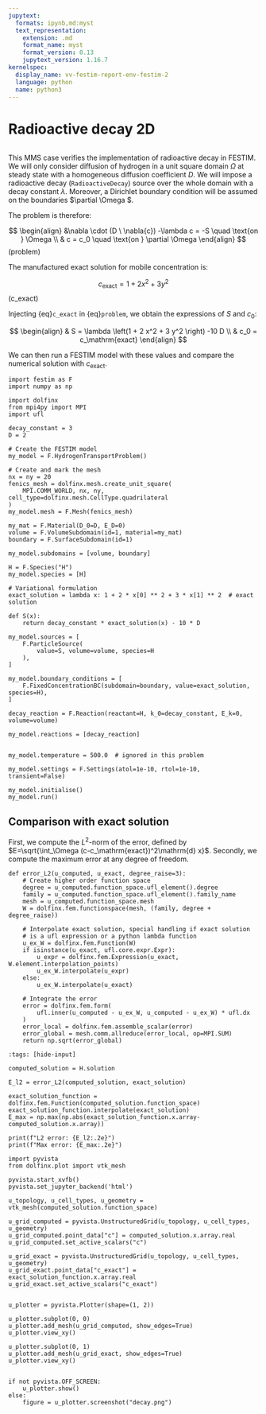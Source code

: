 ```yaml
---
jupytext:
  formats: ipynb,md:myst
  text_representation:
    extension: .md
    format_name: myst
    format_version: 0.13
    jupytext_version: 1.16.7
kernelspec:
  display_name: vv-festim-report-env-festim-2
  language: python
  name: python3
---
```


# Radioactive decay 2D

```{tags} 2D, MMS, RadioactiveDecay, transient
```

This MMS case verifies the implementation of radioactive decay in FESTIM.
We will only consider diffusion of hydrogen in a unit square domain $\Omega$ at steady state with a homogeneous diffusion coefficient $D$.
We will impose a radioactive decay (`RadioactiveDecay`) source over the whole domain
with a decay constant $\lambda$.
Moreover, a Dirichlet boundary condition will be assumed on the boundaries $\partial \Omega $.

The problem is therefore:

$$
\begin{align}
    &\nabla \cdot (D \ \nabla{c}) -\lambda c = -S  \quad \text{on }  \Omega  \\
    & c = c_0 \quad \text{on }  \partial \Omega
\end{align}
$$(problem)

The manufactured exact solution for mobile concentration is:

$$
\begin{equation}
    c_\mathrm{exact} = 1 + 2 x^2 + 3 y^2
\end{equation}
$$(c_exact)

Injecting {eq}`c_exact` in {eq}`problem`, we obtain the expressions of $S$ and $c_0$:

$$
\begin{align}
    & S = \lambda \left(1 + 2 x^2 + 3 y^2 \right) -10 D \\
    & c_0 = c_\mathrm{exact}
\end{align}
$$

We can then run a FESTIM model with these values and compare the numerical solution with $c_\mathrm{exact}$.

```{code-cell} ipython3
import festim as F
import numpy as np

import dolfinx
from mpi4py import MPI
import ufl

decay_constant = 3
D = 2

# Create the FESTIM model
my_model = F.HydrogenTransportProblem()

# Create and mark the mesh
nx = ny = 20
fenics_mesh = dolfinx.mesh.create_unit_square(
    MPI.COMM_WORLD, nx, ny, cell_type=dolfinx.mesh.CellType.quadrilateral
)
my_model.mesh = F.Mesh(fenics_mesh)

my_mat = F.Material(D_0=D, E_D=0)
volume = F.VolumeSubdomain(id=1, material=my_mat)
boundary = F.SurfaceSubdomain(id=1)

my_model.subdomains = [volume, boundary]

H = F.Species("H")
my_model.species = [H]

# Variational formulation
exact_solution = lambda x: 1 + 2 * x[0] ** 2 + 3 * x[1] ** 2  # exact solution

def S(x):
    return decay_constant * exact_solution(x) - 10 * D

my_model.sources = [
    F.ParticleSource(
        value=S, volume=volume, species=H
    ),
]

my_model.boundary_conditions = [
    F.FixedConcentrationBC(subdomain=boundary, value=exact_solution, species=H),
]

decay_reaction = F.Reaction(reactant=H, k_0=decay_constant, E_k=0, volume=volume)

my_model.reactions = [decay_reaction]


my_model.temperature = 500.0  # ignored in this problem

my_model.settings = F.Settings(atol=1e-10, rtol=1e-10, transient=False)

my_model.initialise()
my_model.run()
```

## Comparison with exact solution

First, we compute the $L^2$-norm of the error, defined by $E=\sqrt{\int_\Omega (c-c_\mathrm{exact})^2\mathrm{d} x}$. Secondly, we compute the maximum error at any degree of freedom.

```{code-cell} ipython3
def error_L2(u_computed, u_exact, degree_raise=3):
    # Create higher order function space
    degree = u_computed.function_space.ufl_element().degree
    family = u_computed.function_space.ufl_element().family_name
    mesh = u_computed.function_space.mesh
    W = dolfinx.fem.functionspace(mesh, (family, degree + degree_raise))

    # Interpolate exact solution, special handling if exact solution
    # is a ufl expression or a python lambda function
    u_ex_W = dolfinx.fem.Function(W)
    if isinstance(u_exact, ufl.core.expr.Expr):
        u_expr = dolfinx.fem.Expression(u_exact, W.element.interpolation_points)
        u_ex_W.interpolate(u_expr)
    else:
        u_ex_W.interpolate(u_exact)

    # Integrate the error
    error = dolfinx.fem.form(
        ufl.inner(u_computed - u_ex_W, u_computed - u_ex_W) * ufl.dx
    )
    error_local = dolfinx.fem.assemble_scalar(error)
    error_global = mesh.comm.allreduce(error_local, op=MPI.SUM)
    return np.sqrt(error_global)
```

```{code-cell} ipython3
:tags: [hide-input]

computed_solution = H.solution

E_l2 = error_L2(computed_solution, exact_solution)

exact_solution_function = dolfinx.fem.Function(computed_solution.function_space)
exact_solution_function.interpolate(exact_solution)
E_max = np.max(np.abs(exact_solution_function.x.array-computed_solution.x.array))

print(f"L2 error: {E_l2:.2e}")
print(f"Max error: {E_max:.2e}")
```

```{code-cell} ipython3
import pyvista
from dolfinx.plot import vtk_mesh

pyvista.start_xvfb()
pyvista.set_jupyter_backend('html')

u_topology, u_cell_types, u_geometry = vtk_mesh(computed_solution.function_space)

u_grid_computed = pyvista.UnstructuredGrid(u_topology, u_cell_types, u_geometry)
u_grid_computed.point_data["c"] = computed_solution.x.array.real
u_grid_computed.set_active_scalars("c")

u_grid_exact = pyvista.UnstructuredGrid(u_topology, u_cell_types, u_geometry)
u_grid_exact.point_data["c_exact"] = exact_solution_function.x.array.real
u_grid_exact.set_active_scalars("c_exact")


u_plotter = pyvista.Plotter(shape=(1, 2))

u_plotter.subplot(0, 0)
u_plotter.add_mesh(u_grid_computed, show_edges=True)
u_plotter.view_xy()

u_plotter.subplot(0, 1)
u_plotter.add_mesh(u_grid_exact, show_edges=True)
u_plotter.view_xy()


if not pyvista.OFF_SCREEN:
    u_plotter.show()
else:
    figure = u_plotter.screenshot("decay.png")
```
